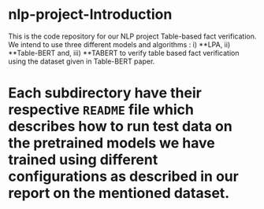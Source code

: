 # nlp-project-Introduction
This is the code repository for our NLP project Table-based fact verification. We intend to use three different models and algorithms : i) **LPA, ii) **Table-BERT and, iii) **TABERT to verify table based fact verification using the dataset given in Table-BERT paper.
# Each subdirectory have their respective `README` file which describes how to run test data on the pretrained models we have trained using different configurations as described in our report on the mentioned dataset.
